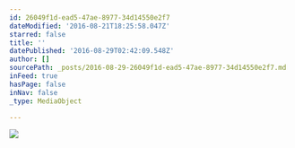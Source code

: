 ```yaml
---
id: 26049f1d-ead5-47ae-8977-34d14550e2f7
dateModified: '2016-08-21T18:25:58.047Z'
starred: false
title: ''
datePublished: '2016-08-29T02:42:09.548Z'
author: []
sourcePath: _posts/2016-08-29-26049f1d-ead5-47ae-8977-34d14550e2f7.md
inFeed: true
hasPage: false
inNav: false
_type: MediaObject

---
```

![](https://the-grid-user-content.s3-us-west-2.amazonaws.com/3402d3b2-35f6-425e-b62c-54c68d89be6d.jpg)